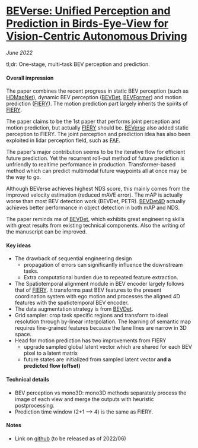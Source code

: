 # [BEVerse: Unified Perception and Prediction in Birds-Eye-View for Vision-Centric Autonomous Driving](https://arxiv.org/abs/2205.09743)

_June 2022_

tl;dr: One-stage, multi-task BEV perception and prediction.

#### Overall impression
The paper combines the recent progress in static BEV perception (such as [HDMapNet](hdmapnet.md)), dynamic BEV perception ([BEVDet](bevdet.md), [BEVFormer](bevformer.md)) and motion prediction ([FIERY](fiery.md)). The motion prediction part largely inherits the spirits of [FIERY](fiery.md).

The paper claims to be the 1st paper that performs joint perception and motion prediction, but actually [FIERY](fiery.md) should be. [BEVerse](beverse.md) also added static perception to FIERY. The joint perception and prediction idea has also been exploited in lidar perception field, such as [FAF](faf.md).

The paper's major contribution seems to be the iterative flow for efficient future prediction. Yet the recurrent roll-out method of future prediction is unfriendly to realtime performance in production. Transformer-based method which can predict multimodal future waypoints all at once may be the way to go.

Although BEVerse achieves highest NDS score, this mainly comes from the improved velocity estimation (reduced mAVE error). The mAP is actually worse than most BEV detection work (BEVDet, PETR). [BEVDet4D](bevdet4d.md) actually achieves better performance in object detection in both mAP and NDS.

The paper reminds me of [BEVDet](bevdet.md), which exhibits great engineering skills with great results from existing technical components. Also the writing of the manuscript can be improved. 


#### Key ideas
- The drawback of sequential engineering design
	- propagation of errors can significantly influence the downstream tasks.
	- Extra computational burden due to repeated feature extraction.
- The Spatiotemporal alignment module in BEV encoder largely follows that of [FIERY](fiery.md). It transforms past BEV features to the present coordination system with ego motion and processes the aligned 4D features with the spatiotemporal BEV encoder.
- The data augmentation strategy is from [BEVDet](bevdet.md).
- Grid sampler: crop task specific regions and transform to ideal resolution through by-linear interpolation. The learning of semantic map requires fine-grained features because the lane lines are narrow in 3D space.
- Head for motion prediction has two improvements from FIERY
	- upgrade sampled global latent vector which are shared for each BEV pixel to a latent matrix
	- future states are initialized from sampled latent vector **and a predicted flow (offset)**


#### Technical details
- BEV perception vs mono3D: mono3D methods separately process the image of each view and merge the outputs with heuristic postprocessing.
- Prediction time window (2+1 --> 4) is the same as FIERY.


#### Notes
- Link on [github](https://github.com/zhangyp15/BEVerse) (to be released as of 2022/06)
